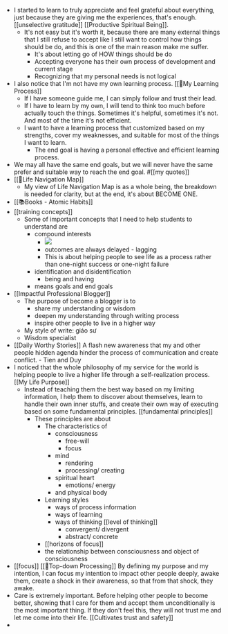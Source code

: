 - I started to learn to truly appreciate and feel grateful about everything, just because they are giving me the experiences, that's enough. [[unselective gratitude]] [[Productive Spiritual Being]]. 
    - It's not easy but it's worth it, because there are many external things that I still refuse to accept like I still want to control how things should be do, and this is one of the main reason make me suffer. 
        - It's about letting go of HOW things should be do
        - Accepting everyone has their own process of development and current stage
        - Recognizing that my personal needs is not logical 
- I also notice that I'm not have my own learning process. [[🌱My Learning Process]]
    - If I have someone guide me, I can simply follow and trust their lead.
    - If I have to learn by my own, I will tend to think too much before actually touch the things. Sometimes it's helpful, sometimes it's not. And most of the time it's not efficient.
    - I want to have a learning process that customized based on my strengths, cover my weaknesses, and suitable for most of the things I want to learn.
        - The end goal is having a personal effective and efficient learning process.
- We may all have the same end goals, but we will never have the same prefer and suitable way to reach the end goal. #[[my quotes]]
- [[🌱Life Navigation Map]]
    - My view of Life Navigation Map is as a whole being, the breakdown is needed for clarity, but at the end, it's about BECOME ONE.
- [[📚Books - Atomic Habits]]
- [[training concepts]]
    - Some of important concepts that I need to help students to understand are
        - compound interests
            - ![](https://firebasestorage.googleapis.com/v0/b/firescript-577a2.appspot.com/o/imgs%2Fapp%2FNgoctien%2F14Kezbmdx7.png?alt=media&token=a2d9f59e-6fa0-47be-b0b5-6dfc79cb2c71)
            - outcomes are always delayed - lagging
            - This is about helping people to see life as a process rather than one-night success or one-night failure
        - identification and disidentification
            - being and having
        - means goals and end goals
- [[Impactful Professional Blogger]]
    - The purpose of become a blogger is to
        - share my understanding or wisdom
        - deepen my understanding through writing process
        - inspire other people to live in a higher way
    - My style of write: giáo sư
    - Wisdom specialist
- [[Daily Worthy Stories]] A flash new awareness that my and other people hidden agenda hinder the process of communication and create conflict. - Tien and Duy
- I noticed that the whole philosophy of my service for the world is helping people to live a higher life through a self-realization process. [[My Life Purpose]]
    - Instead of teaching them the best way based on my limiting information, I help them to discover about themselves, learn to handle their own inner stuffs, and create their own way of executing based on some fundamental principles. [[fundamental principles]]
        - These principles are about
            - The characteristics of
                - consciousness
                    - free-will
                    - focus
                - mind
                    - rendering
                    - processing/ creating
                - spiritual heart
                    - emotions/ energy
                - and physical body
            - Learning styles
                - ways of process information
                - ways of learning
                - ways of thinking [[level of thinking]]
                    - convergent/ divergent
                    - abstract/ concrete
            - [[horizons of focus]]
            - the relationship between consciousness and object of consciousness
- [[focus]] [[🌲Top-down Processing]] By defining my purpose and my intention, I can focus my intention to impact other people deeply, awake them, create a shock in their awareness, so that from that shock, they awake.
- Care is extremely important. Before helping other people to become better, showing that I care for them and accept them unconditionally is the most important thing. If they don't feel this, they will not trust me and let me come into their life. [[Cultivates trust and safety]]
- 
